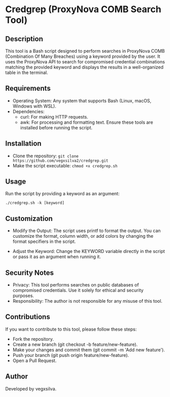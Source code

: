 # Credgrep (ProxyNova COMB Search Tool)
## Description
This tool is a Bash script designed to perform searches in ProxyNova COMB (Combination Of Many Breaches) using a keyword provided by the user. It uses the ProxyNova API to search for compromised credential combinations matching the provided keyword and displays the results in a well-organized table in the terminal.

## Requirements
- Operating System: Any system that supports Bash (Linux, macOS, Windows with WSL).
- Dependencies:
    - curl: For making HTTP requests.
    - awk: For processing and formatting text.
Ensure these tools are installed before running the script.

## Installation
- Clone the repository:
  ```git clone https://github.com/vegxsilva2/credgrep.git```
- Make the script executable:
  ```chmod +x credgrep.sh```
## Usage
Run the script by providing a keyword as an argument:

```./credgrep.sh -k [keyword]```
## Customization
- Modify the Output: The script uses printf to format the output. You can customize the format, column width, or add colors by changing the format specifiers in the script.

- Adjust the Keyword: Change the KEYWORD variable directly in the script or pass it as an argument when running it.

## Security Notes
- Privacy: This tool performs searches on public databases of compromised credentials. Use it solely for ethical and security purposes.
- Responsibility: The author is not responsible for any misuse of this tool.
## Contributions
If you want to contribute to this tool, please follow these steps:

- Fork the repository.
- Create a new branch (git checkout -b feature/new-feature).
- Make your changes and commit them (git commit -m 'Add new feature').
- Push your branch (git push origin feature/new-feature).
- Open a Pull Request.

## Author
Developed by vegxsilva.
